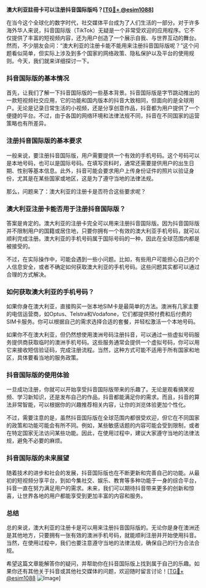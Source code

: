 **澳大利亚註冊卡可以注册抖音国际版吗？[[TG💪+ @esim1088](https://t.me/s/esim1088)]**

在当今这个全球化的数字时代，社交媒体平台成为了人们生活的一部分。对于许多海外华人来说，抖音国际版（TikTok）无疑是一个非常受欢迎的应用程序。它不仅提供了丰富的短视频内容，还为用户创造了一个展示自我、与世界互动的舞台。然而，不少朋友会问：“澳大利亚的注册卡能不能用来注册抖音国际版呢？”这个问题看似简单，但实际上涉及到多个国家的网络政策、隐私保护以及平台的使用规则。今天，我们就来详细探讨一下。

### 抖音国际版的基本情况

首先，让我们了解一下抖音国际版的一些基本背景。抖音国际版是字节跳动推出的一款短视频社交应用，它的功能和国内版本的抖音大致相同，但面向的是全球用户。无论是记录日常生活的小视频，还是分享创意作品，抖音都为用户提供了一个便捷的平台。不过，由于各国的网络环境和法律法规不同，抖音在不同国家的运营策略也有所差异。

### 注册抖音国际版的基本要求

一般来说，要注册抖音国际版，用户需要提供一个有效的手机号码。这个号码可以是本地号码，也可以是国际号码。在填写资料时，通常还需要提供用户的出生日期、性别等基本信息。此外，抖音可能会要求用户上传身份证件的照片以验证身份，尤其是在某些国家或地区，这是为了遵守当地的法律法规。

那么，问题来了：澳大利亚的注册卡是否符合这些要求呢？

### 澳大利亚注册卡能否用于注册抖音国际版？

答案是肯定的。澳大利亚的注册卡完全可以用来注册抖音国际版。因为抖音国际版并不限制用户的国籍或居住地，只要你拥有一个有效的澳大利亚手机号码，就可以顺利完成注册。澳大利亚的手机号码属于国际号码的一种，因此在全球范围内都是被接受的。

不过，在实际操作中，可能会遇到一些小问题。比如，有些用户可能担心自己的个人信息安全，或者不确定如何获取澳大利亚的手机号码。这些问题其实都可以通过合理的方式解决。

### 如何获取澳大利亚的手机号码？

如果你身在澳大利亚，直接购买一张本地SIM卡是最简单的方法。澳洲有几家主要的电信运营商，如Optus、Telstra和Vodafone，它们都提供预付费和后付费的SIM卡服务。你可以根据自己的需求选择合适的套餐，并轻松激活一个本地号码。

如果你不在澳大利亚，但仍然想使用澳洲号码注册抖音，可以通过一些虚拟号码服务提供商获取临时的澳洲手机号码。这些服务通常会提供一个虚拟号码，你可以用它来接收短信验证码，完成注册流程。当然，这种方式可能不适用于所有国家和地区，具体要看当地的服务政策。

### 抖音国际版的使用体验

一旦成功注册，你就可以开始享受抖音国际版带来的乐趣了。无论是观看搞笑视频、学习新知识，还是发布自己的作品，抖音都能满足你的需求。而且，抖音的算法非常智能，可以根据你的兴趣推荐相关内容，让你的浏览体验更加个性化。

不过，需要注意的是，虽然抖音国际版在全球范围内都很受欢迎，但它在不同国家的政策和功能可能会有所不同。例如，某些敏感话题的内容可能会受到限制，或者在特定国家无法访问某些功能。因此，在使用过程中，建议大家遵守当地的法律法规，避免不必要的麻烦。

### 抖音国际版的未来展望

随着技术的进步和社会的发展，抖音国际版也在不断更新和完善自己的功能。从最初的短视频分享平台，到如今集社交、娱乐、教育等多种功能于一身的综合平台，抖音一直在努力满足用户的需求。未来，我们可以期待抖音带来更多的创新和惊喜，让世界各地的用户都能享受到更加丰富的内容和服务。

### 总结

总的来说，澳大利亚的注册卡是可以用来注册抖音国际版的。无论你是身在澳洲还是其他地方，只要拥有一张有效的澳洲手机号码，就能顺利注册并开始使用抖音。当然，在使用过程中，我们也要注意遵守当地的法律法规，确保自己的行为合法合规。

希望这篇文章能解答你的疑问，并帮助你在抖音国际版上找到属于自己的乐趣。如果你还有其他关于抖音或其他社交媒体的问题，欢迎随时留言讨论！[[TG💪+ @esim1088](https://t.me/s/esim1088) ![Image](https://i.postimg.cc/4NQfJmqS/Snipaste-2025-05-13-00-14-12.png)]
